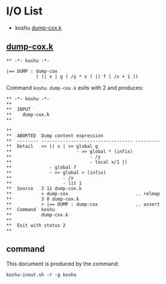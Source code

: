 # I/O List

- koshu [dump-cox.k](#dump-coxk)



## [dump-cox.k](dump-cox.k)

```
** -*- koshu -*-

|== DUMP : dump-cox
           ( (| x | g ( /y * x ) |) f ( /x + 1 ))
```

Command `koshu dump-cox.k` exits with 2 and produces:

```
** -*- koshu -*-
**
**  INPUT
**    dump-cox.k
**

**
**  ABORTED  Dump content expression
**  -------- ---------------------------------- ---------
**  Detail   >> (| x | >> global g
**                        - >> global * (infix)
**                             - /y
**                             - local x/1 |)
**              - global f
**              - >> global + (infix)
**                   - /x
**                   - lit 1
**  Source   3 11 dump-cox.k
**           > dump-cox                         .. relmap
**           3 0 dump-cox.k
**           > |== DUMP : dump-cox              .. assert
**  Command  koshu
**           dump-cox.k
**
**  Exit with status 2
**
```



## command

This document is produced by the command:

```
koshu-inout.sh -r -g koshu
```
